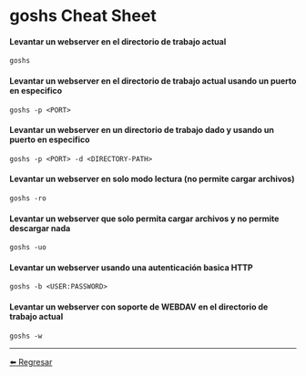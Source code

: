 # goshs Cheat Sheet

#### Levantar un webserver en el directorio de trabajo actual
```
goshs
```

#### Levantar un webserver en el directorio de trabajo actual usando un puerto en especifico
```
goshs -p <PORT>
```

#### Levantar un webserver en un directorio de trabajo dado y usando un puerto en especifico
```
goshs -p <PORT> -d <DIRECTORY-PATH>
```

#### Levantar un webserver en solo modo lectura (no permite cargar archivos)
```
goshs -ro
```

#### Levantar un webserver que solo permita cargar archivos y no permite descargar nada
```
goshs -uo
```

#### Levantar un webserver usando una autenticación basica HTTP
```
goshs -b <USER:PASSWORD>
```

#### Levantar un webserver con soporte de WEBDAV en el directorio de trabajo actual
```
goshs -w
```

---

[:arrow_left: Regresar](https://github.com/m4lal0/cheatsheets)